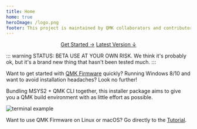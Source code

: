 ```yaml
---
title: Home
home: true
heroImage: /logo.png
footer: This project is maintained by QMK collaborators and contributors like you!
---
```


<p align="center">
  <a class="button" href="./guide.html">Get Started →</a>
  <a class="button secondary" href="https://github.com/qmk/qmk_distro_msys/releases">Latest Version ↓</a>
</p>

::: warning STATUS: BETA
USE AT YOUR OWN RISK. We think it's probably ok, but it's a brand new thing that hasn't been tested much.
:::

Want to get started with [QMK Firmware](https://qmk.fm) quickly? Running Windows 8/10 and want to avoid installation headaches? Look no further!


Bundling MSYS2 + QMK CLI together, this installer package aims to give you a QMK build environment with as little effort as possible.

<img :src="$withBase('/terminal.png')" alt="terminal example" style="display: block; margin: 0 auto;">

Want to use QMK Firmware on Linux or macOS? Go directly to the [Tutorial](https://docs.qmk.fm/#/newbs).

<br>
